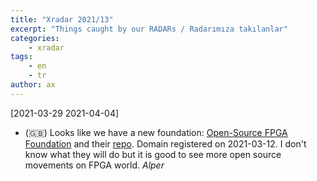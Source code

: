 ```yaml
---
title: "Xradar 2021/13"
excerpt: "Things caught by our RADARs / Radarımıza takılanlar"
categories:
    - xradar
tags:
    - en
    - tr
author: ax
---
```


[2021-03-29 2021-04-04]

* (🇬🇧) Looks like we have a new foundation:
  [Open-Source FPGA Foundation](https://osfpga.org/) and their
  [repo](https://github.com/os-fpga). Domain registered on 2021-03-12. I don't
  know what they will do but it is good to see more open source movements on
  FPGA world. *Alper*
